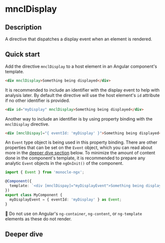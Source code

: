 # mnclDisplay

## Description

A directive that dispatches a display event when an element is rendered.

## Quick start

Add the directive `mnclDisplay` to a host element in an Angular component's template.

```html
<div mnclDisplay>Something being displayed</div>
```

It is recommended to include an identifier with the display event to help with analysis later. By default the directive will use the host element's `id` attribute if no other identifier is provided.

```html
<div id="myDisplay" mnclDisplay>Something being displayed</div>
```

Another way to include an identifier is by using property binding with the `mnclDisplay` directive.

```html
<div [mnclDispay]="{ eventId: 'myDisplay' }">Something being displayed</div>
```

An `Event` type object is being used in this property binding. There are other properties that can be set on the `Event` object, which you can read about more in the [deeper dive section](#deeper-dive) below. To minimize the amount of content done in the component's template, it is recommended to prepare any analytic `Event` objects in the `ngOnInit()` of the component.

```typescript
import { Event } from 'monocle-ngx';

@Component({
  template: `<div [mnclDispay]="myDisplayEvent">Something being displayed</div>`,
})
export class MyComponent {
  myDisplayEvent = { eventId: 'myDisplay' } as Event;
}
```

:stop_sign: Do not use on Angular's `ng-container`, `ng-content`, or `ng-template` elements as these do not render.

## Deeper dive
